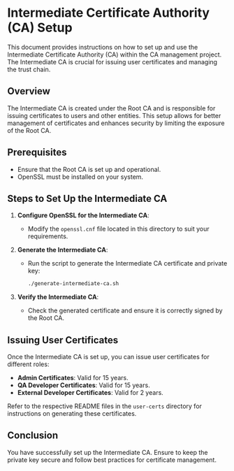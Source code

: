 # Intermediate Certificate Authority (CA) Setup

This document provides instructions on how to set up and use the Intermediate Certificate Authority (CA) within the CA management project. The Intermediate CA is crucial for issuing user certificates and managing the trust chain.

## Overview

The Intermediate CA is created under the Root CA and is responsible for issuing certificates to users and other entities. This setup allows for better management of certificates and enhances security by limiting the exposure of the Root CA.

## Prerequisites

- Ensure that the Root CA is set up and operational.
- OpenSSL must be installed on your system.

## Steps to Set Up the Intermediate CA

1. **Configure OpenSSL for the Intermediate CA**:
   - Modify the `openssl.cnf` file located in this directory to suit your requirements.

2. **Generate the Intermediate CA**:
   - Run the script to generate the Intermediate CA certificate and private key:
     ```bash
     ./generate-intermediate-ca.sh
     ```

3. **Verify the Intermediate CA**:
   - Check the generated certificate and ensure it is correctly signed by the Root CA.

## Issuing User Certificates

Once the Intermediate CA is set up, you can issue user certificates for different roles:

- **Admin Certificates**: Valid for 15 years.
- **QA Developer Certificates**: Valid for 15 years.
- **External Developer Certificates**: Valid for 2 years.

Refer to the respective README files in the `user-certs` directory for instructions on generating these certificates.

## Conclusion

You have successfully set up the Intermediate CA. Ensure to keep the private key secure and follow best practices for certificate management.